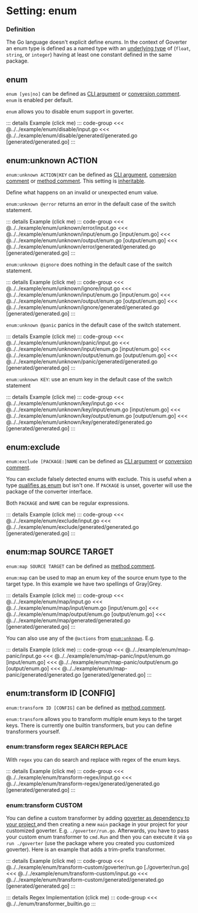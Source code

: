 # Setting: enum

### Definition

The Go language doesn't explicit define enums. In the context of Goverter an
enum type is defined as a named type with an [underlying
type](https://go.dev/ref/spec#Underlying_types) of (`float`, `string`, or
`integer`) having at least one constant defined in the same package.

## enum

`enum [yes|no]` can be defined as [CLI argument](./define-settings.md#cli) or
[conversion comment](./define-settings.md#conversion). `enum` is enabled per
default.

`enum` allows you to disable enum support in goverter.

::: details Example (click me)
::: code-group
<<< @../../example/enum/disable/input.go
<<< @../../example/enum/disable/generated/generated.go [generated/generated.go]
:::

## enum:unknown ACTION


`enum:unknown ACTION|KEY` can be defined as [CLI
argument](./define-settings.md#cli), [conversion
comment](./define-settings.md#conversion) or [method
comment](./define-settings.md#method). This setting is
[inheritable](./define-settings.md#inheritance).

Define what happens on an invalid or unexpected enum value.

`enum:unknown @error` returns an error in the default case of the switch
statement.

::: details Example (click me)
::: code-group
<<< @../../example/enum/unknown/error/input.go
<<< @../../example/enum/unknown/input/enum.go [input/enum.go]
<<< @../../example/enum/unknown/output/enum.go [output/enum.go]
<<< @../../example/enum/unknown/error/generated/generated.go [generated/generated.go]
:::

`enum:unknown @ignore` does nothing in the default case of the switch
statement.

::: details Example (click me)
::: code-group
<<< @../../example/enum/unknown/ignore/input.go
<<< @../../example/enum/unknown/input/enum.go [input/enum.go]
<<< @../../example/enum/unknown/output/enum.go [output/enum.go]
<<< @../../example/enum/unknown/ignore/generated/generated.go [generated/generated.go]
:::

`enum:unknown @panic` panics in the default case of the switch statement.

::: details Example (click me)
::: code-group
<<< @../../example/enum/unknown/panic/input.go
<<< @../../example/enum/unknown/input/enum.go [input/enum.go]
<<< @../../example/enum/unknown/output/enum.go [output/enum.go]
<<< @../../example/enum/unknown/panic/generated/generated.go [generated/generated.go]
:::

`enum:unknown KEY`: use an enum key in the default case of the switch statement

::: details Example (click me)
::: code-group
<<< @../../example/enum/unknown/key/input.go
<<< @../../example/enum/unknown/key/input/enum.go [input/enum.go]
<<< @../../example/enum/unknown/key/output/enum.go [output/enum.go]
<<< @../../example/enum/unknown/key/generated/generated.go [generated/generated.go]
:::

## enum:exclude

`enum:exclude [PACKAGE:]NAME` can be defined as [CLI
argument](./define-settings.md#cli) or [conversion
comment](./define-settings.md#conversion).

You can exclude falsely detected enums with exclude. This is useful when a type
[qualifies as enum](#definition) but isn't one. If `PACKAGE` is unset, goverter
will use the package of the converter interface.

Both `PACKAGE` and `NAME` can be regular expressions.

::: details Example (click me)
::: code-group
<<< @../../example/enum/exclude/input.go
<<< @../../example/enum/exclude/generated/generated.go [generated/generated.go]
:::

## enum:map SOURCE TARGET

`enum:map SOURCE TARGET` can be defined as [method
comment](./define-settings.md#method).

`enum:map` can be used to map an enum key of the source enum type to the target
type. In this example we have two spellings of Gray|Grey.

::: details Example (click me)
::: code-group
<<< @../../example/enum/map/input.go
<<< @../../example/enum/map/input/enum.go [input/enum.go]
<<< @../../example/enum/map/output/enum.go [output/enum.go]
<<< @../../example/enum/map/generated/generated.go [generated/generated.go]
:::

You can also use any of the `@actions` from
[`enum:unknown`](#enum-unknown-action). E.g.

::: details Example (click me)
::: code-group
<<< @../../example/enum/map-panic/input.go
<<< @../../example/enum/map-panic/input/enum.go [input/enum.go]
<<< @../../example/enum/map-panic/output/enum.go [output/enum.go]
<<< @../../example/enum/map-panic/generated/generated.go [generated/generated.go]
:::

## enum:transform ID [CONFIG]

`enum:transform ID [CONFIG]` can be defined as [method
comment](./define-settings.md#method).

`enum:transform` allows you to transform multiple enum keys to the target keys.
There is currently one builtin transformers, but you can define transformers
yourself.

### enum:transform regex SEARCH REPLACE

With `regex` you can do search and replace with regex of the enum keys.

::: details Example (click me)
::: code-group
<<< @../../example/enum/transform-regex/input.go
<<< @../../example/enum/transform-regex/generated/generated.go [generated/generated.go]
:::

### enum:transform CUSTOM

You can define a custom transformer by adding [goverter as dependency to your
project ](/guide/install.md#dependency) and then creating a new `main` package in your project
for your customized goverter. E.g. `./goverter/run.go`. Afterwards, you have to
pass your custom enum transformer to `cmd.Run` and then you can execute it via
`go run ./goverter` (use the package where you created you customized
goverter). Here is an example that adds a trim-prefix transformer.

::: details Example (click me)
::: code-group
<<< @../../example/enum/transform-custom/goverter/run.go [./goverter/run.go]
<<< @../../example/enum/transform-custom/input.go
<<< @../../example/enum/transform-custom/generated/generated.go [generated/generated.go]
:::

::: details Regex Implementation (click me)
::: code-group
<<< @../../enum/transformer_builtin.go
:::

